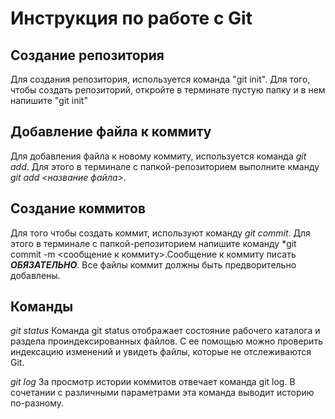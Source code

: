 # Инструкция по работе с Git

## Создание репозитория
Для создания репозитория, используется команда "git init". Для  того, чтобы создать репозиторий, откройте в терминате пустую папку и в нем напишите "git init"

## Добавление файла к коммиту
Для добавления файла к новому коммиту, используется команда *git add*. Для этого в терминале с папкой-репозиторием выполните кманду *git add <название файла>*.

## Создание коммитов
Для того чтобы создать коммит, используют команду *git commit*. Для этого в терминале с папкой-репозиторием напишите команду *git commit -m <сообщение к коммиту>.Сообщение к коммиту писать ***ОБЯЗАТЕЛЬНО***. Все файлы коммит должны быть предворительно добавлены.

## Команды
*git status* 
Команда git status отображает состояние рабочего каталога и раздела проиндексированных файлов. С ее помощью можно проверить индексацию изменений и увидеть файлы, которые не отслеживаются Git.

*git log* За просмотр истории коммитов отвечает команда git log. В сочетании с различными параметрами эта команда выводит историю по-разному.
